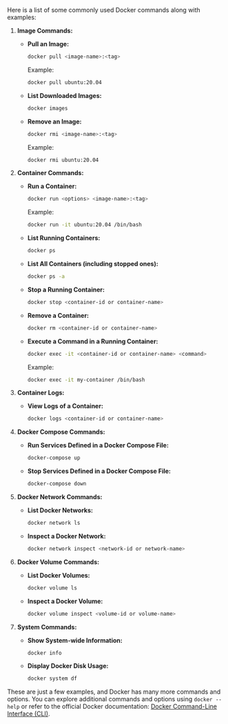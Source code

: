 Here is a list of some commonly used Docker commands along with examples:

1. **Image Commands:**
   - **Pull an Image:**
     ```bash
     docker pull <image-name>:<tag>
     ```
     Example:
     ```bash
     docker pull ubuntu:20.04
     ```

   - **List Downloaded Images:**
     ```bash
     docker images
     ```

   - **Remove an Image:**
     ```bash
     docker rmi <image-name>:<tag>
     ```
     Example:
     ```bash
     docker rmi ubuntu:20.04
     ```

2. **Container Commands:**
   - **Run a Container:**
     ```bash
     docker run <options> <image-name>:<tag>
     ```
     Example:
     ```bash
     docker run -it ubuntu:20.04 /bin/bash
     ```

   - **List Running Containers:**
     ```bash
     docker ps
     ```

   - **List All Containers (including stopped ones):**
     ```bash
     docker ps -a
     ```

   - **Stop a Running Container:**
     ```bash
     docker stop <container-id or container-name>
     ```

   - **Remove a Container:**
     ```bash
     docker rm <container-id or container-name>
     ```

   - **Execute a Command in a Running Container:**
     ```bash
     docker exec -it <container-id or container-name> <command>
     ```
     Example:
     ```bash
     docker exec -it my-container /bin/bash
     ```

3. **Container Logs:**
   - **View Logs of a Container:**
     ```bash
     docker logs <container-id or container-name>
     ```

4. **Docker Compose Commands:**
   - **Run Services Defined in a Docker Compose File:**
     ```bash
     docker-compose up
     ```

   - **Stop Services Defined in a Docker Compose File:**
     ```bash
     docker-compose down
     ```

5. **Docker Network Commands:**
   - **List Docker Networks:**
     ```bash
     docker network ls
     ```

   - **Inspect a Docker Network:**
     ```bash
     docker network inspect <network-id or network-name>
     ```

6. **Docker Volume Commands:**
   - **List Docker Volumes:**
     ```bash
     docker volume ls
     ```

   - **Inspect a Docker Volume:**
     ```bash
     docker volume inspect <volume-id or volume-name>
     ```

7. **System Commands:**
   - **Show System-wide Information:**
     ```bash
     docker info
     ```

   - **Display Docker Disk Usage:**
     ```bash
     docker system df
     ```

These are just a few examples, and Docker has many more commands and options. You can explore additional commands and options using `docker --help` or refer to the official Docker documentation: [Docker Command-Line Interface (CLI)](https://docs.docker.com/engine/reference/commandline/cli/).
